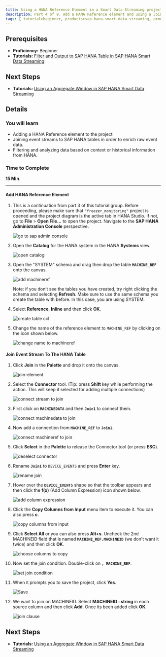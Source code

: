 ```yaml
---
title: Using a HANA Reference Element in a Smart Data Streaming project
description: Part 4 of 9. Add a HANA Reference element and using a Join operator to combine reference and streaming data.
tags: [ tutorial>beginner, products>sap-hana-smart-data-streaming, products>sap-hana-studio ]
---
```

## Prerequisites  
 - **Proficiency:** Beginner
 - **Tutorials:** [Filter and Output to SAP HANA Table in SAP HANA Smart Data Streaming](http://www.sap.com/developer/tutorials/sds-part3-simplefilter-hanatable.html)

## Next Steps
 - **Tutorials:** [Using an Aggregate Window in SAP HANA Smart Data Streaming](http://www.sap.com/developer/tutorials/sds-part5-add-aggregate-window.html)

## Details
### You will learn  
 - Adding a HANA Reference element to the project
 - Joining event streams to SAP HANA tables in order to enrich raw event data.
 - Filtering and analyzing data based on context or historical information from HANA.


### Time to Complete
**15 Min**.

---

#### Add HANA Reference Element

1. This is a continuation from part 3 of this tutorial group. Before proceeding, please make sure that `"freezer_monitoring"` project is opened and the project diagram is the active tab in HANA Studio. If not, go to **File** > **Open File...** to open the project. Navigate to the **SAP HANA Administration Console** perspective.

    ![go to sap admin console](add-hana-table/1-goto-sap-adm.png)

2. Open the **Catalog** for the HANA system in the HANA **Systems** view.

    ![open catalog](add-hana-table/2-open-catalog.png)

3. Open the "SYSTEM" schema and drag then drop the table **`MACHINE_REF`** onto the canvas.

    ![add machineref](add-hana-table/3-add-machineref.png)

    Note: if you don’t see the tables you have created, try right clicking the schema and selecting **Refresh**. Make sure to use the same schema you create the table with before. In this case, you are using SYSTEM.

4. Select **Reference**, **Inline** and then click **OK**.

    ![create table ccl](add-hana-table/4-create-table-ccl.png)

5. Change the name of the reference element to `MACHINE_REF` by clicking on the icon shown below.

    ![change name to machineref](add-hana-table/5-change-name-to-machineref.png)


#### Join Event Stream To The HANA Table

1. Click **Join** in the **Palette** and drop it onto the canvas.

    ![join-element](event-streaming/1-join-element.png)

2. Select the **Connector** tool. (Tip: press **Shift** key while performing the action. This will keep it selected for adding multiple connections)

    ![connect stream to join](event-streaming/2-connect-stream-to-join.png)

3. First click on **`MACHINEDATA`** and then **`Join1`** to connect them.

    ![connect machinedata to join](event-streaming/3-connect-machinedata-to-join.png)

4. Now add a connection from **`MACHINE_REF`** to **`Join1`**.

    ![connect machineref to join](event-streaming/4-connect-machineref-to-join.png)

5. Click **Select** in the **Palette** to release the Connector tool (or press **ESC**).

    ![deselect connector](event-streaming/5-diselect-connector.png)

6. Rename **`Join1`** to `DEVICE_EVENTS` and press **Enter** key.

    ![rename join](event-streaming/6-rename-join.png)

7. Hover over the **`DEVICE_EVENTS`** shape so that the toolbar appears and then click the **f(x)** (Add Column Expression) icon shown below.

    ![add column expression](event-streaming/7-add-column-expression.png)

8. Click the **Copy Columns from Input** menu item to execute it. You can also press **c**.

    ![copy columns from input](event-streaming/8-copy-columns-from-input.png)

9. Click **Select All** or you can also press **Alt+s**. Uncheck the 2nd MACHINEID field that is named **`MACHINE_REF.MACHINEID`** (we don't want it twice) and then click **OK**.

    ![choose columns to copy](event-streaming/9-choose-columns-to-copy.png)

10. Now set the join condition. Double-click on **`, MACHINE_REF`**.

    ![set join condition](event-streaming/10-set-join-condition.png)

11. When it prompts you to save the project, click **Yes**.

    ![Save](event-streaming/11-save-project.png)

12. We want to join on MACHINEID. Select **MACHINEID : string** in each source column and then click **Add**. Once its been added click **OK**.

    ![join clause](event-streaming/12-join-clause.png)


## Next Steps
 - **Tutorials:** [Using an Aggregate Window in SAP HANA Smart Data Streaming](http://www.sap.com/developer/tutorials/sds-part5-add-aggregate-window.html)
